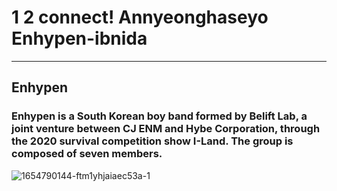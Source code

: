 # 1 2 connect! Annyeonghaseyo Enhypen-ibnida
-------------------
## Enhypen
### Enhypen is a South Korean boy band formed by Belift Lab, a joint venture between CJ ENM and Hybe Corporation, through the 2020 survival competition show I-Land. The group is composed of seven members.
	
![1654790144-ftm1yhjaiaec53a-1](https://user-images.githubusercontent.com/118231072/202324692-a96f3be9-f2d6-475b-92ec-a5bf61e52b32.jpg)
